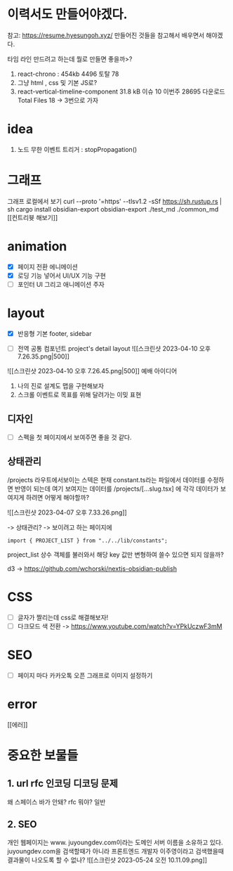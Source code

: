 
# 이력서도 만들어야겠다. 
참고: https://resume.hyesungoh.xyz/
만들어진 것들을 참고해서 배우면서 해야겠다. 

타임 라인 만드려고 하는데 뭘로 만들면 좋을까>?
1. react-chrono : 454kb  4496 토탈 78
2. 그냥 html , css 및 기본 JS로? 
3. react-vertical-timeline-component 31.8 kB 이슈 10 이번주 28695 다운로드 Total Files 18
-> 3번으로 가자 

# idea
1. 노드 무한 이벤트 트리거 : stopPropagation()
# 그래프
그래프 로컬에서 보기
curl --proto '=https' --tlsv1.2 -sSf https://sh.rustup.rs | sh
cargo install obsidian-export
obsidian-export ./test_md ./common_md
[[컨트리븃 해보기]]

# animation
- [x] 페이지 전환 에니메이션 
- [x] 로딩 기능 넣어서 UI/UX 기능 구현 
- [ ] 포인터 UI 그리고 애니메이션 주자 

# layout
- [x] 반응형 기본 footer, sidebar
 - [ ] 전역 공통 컴포넌트 project's detail layout
![[스크린샷 2023-04-10 오후 7.26.35.png|500]]


![[스크린샷 2023-04-10 오후 7.26.45.png|500]]
예배 아이디어
1. 나의 진로 설계도 맵을 구현해보자
2. 스크롤 이벤트로 목표를 위해 달려가는 이밎 표현


## 디자인
- [ ] 스펙을 첫 페이지에서 보여주면 좋을 것 같다.

## 상태관리 
/projects 라우트에서보이는 스텍은 현재 constant.ts라는 파일에서 데이터를 수정하면 반영이 되는데 여기 보여지는 데이터를 /projects/[...slug.tsx] 에 각각 데이터가 보여지게 하려면 어떻게 해야할까? 

![[스크린샷 2023-04-07 오후 7.33.26.png]]


-> 상태관리? 
-> 보이려고 하는 페이지에
```Js
import { PROJECT_LIST } from "../../lib/constants";
```

project_list 상수 객체를 불러와서 해당 key 값만 변형하여 쓸수 있으면 되지 않을까? 


d3 -> https://github.com/wchorski/nextjs-obsidian-publish



# CSS
- [ ] 글자가 짤리는데 css로 해결해보자! 
- [ ] 다크모드 색 전환  -> https://www.youtube.com/watch?v=YPkUczwF3mM

# SEO
- [ ] 페이지 마다 카카오톡 오픈 그래프로 이미지 설정하기 

# error
[[에러]]

# 중요한 보물들
## 1. url rfc 인코딩 디코딩 문제 
왜 스페이스 바가 안돼?
rfc 뭐야? 
일반 

## 2. SEO 
개인 웹페이지는 www. juyoungdev.com이라는 도메인 서버 이름을 소유하고 있다. juyoungdev.com을 검색할때가 아니라 프론트엔드 개발자 이주영이라고 검색했을때 결과물이 나오도록 할 수 없나? 
![[스크린샷 2023-05-24 오전 10.11.09.png]]